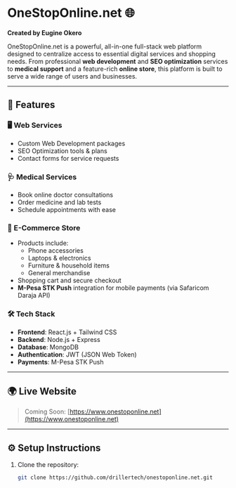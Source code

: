 # OneStopOnline.net 🌐

**Created by Eugine Okero**

OneStopOnline.net is a powerful, all-in-one full-stack web platform designed to centralize access to essential digital services and shopping needs. From professional **web development** and **SEO optimization** services to **medical support** and a feature-rich **online store**, this platform is built to serve a wide range of users and businesses.

---

## 🔧 Features

### 🖥 Web Services
- Custom Web Development packages
- SEO Optimization tools & plans
- Contact forms for service requests

### 🩺 Medical Services
- Book online doctor consultations
- Order medicine and lab tests
- Schedule appointments with ease

### 🛒 E-Commerce Store
- Products include:
  - Phone accessories
  - Laptops & electronics
  - Furniture & household items
  - General merchandise
- Shopping cart and secure checkout
- **M-Pesa STK Push** integration for mobile payments (via Safaricom Daraja API)

### 🛠️ Tech Stack
- **Frontend**: React.js + Tailwind CSS
- **Backend**: Node.js + Express
- **Database**: MongoDB
- **Authentication**: JWT (JSON Web Token)
- **Payments**: M-Pesa STK Push

---

## 🌍 Live Website

> Coming Soon: [https://www.onestoponline.net](https://www.onestoponline.net)

---

## ⚙️ Setup Instructions

1. Clone the repository:
   ```bash
   git clone https://github.com/drillertech/onestoponline.net.git
